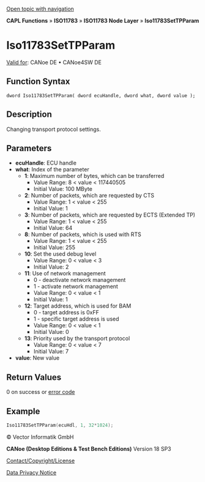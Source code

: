 [Open topic with navigation](../../../../../../CANoeDEFamily.htm#Topics/CAPLFunctions/ISO11783/ISONodeLayer/Functions/CAPLfunctionIso11783SetTPParam.md)

**CAPL Functions** » **ISO11783** » **ISO11783 Node Layer** » **Iso11783SetTPParam**

# Iso11783SetTPParam

[Valid for](../../../../Shared/FeatureAvailability.md): CANoe DE • CANoe4SW DE

## Function Syntax

```
dword Iso11783SetTPParam( dword ecuHandle, dword what, dword value );
```

## Description

Changing transport protocol settings.

## Parameters

- **ecuHandle**: ECU handle
- **what**: Index of the parameter
  - **1**: Maximum number of bytes, which can be transferred
    - Value Range: 8 < value < 117440505
    - Initial Value: 100 MByte
  - **2**: Number of packets, which are requested by CTS
    - Value Range: 1 < value < 255
    - Initial Value: 1
  - **3**: Number of packets, which are requested by ECTS (Extended TP)
    - Value Range: 1 < value < 255
    - Initial Value: 64
  - **8**: Number of packets, which is used with RTS
    - Value Range: 1 < value < 255
    - Initial Value: 255
  - **10**: Set the used debug level
    - Value Range: 0 < value < 3
    - Initial Value: 2
  - **11**: Use of network management
    - 0 - deactivate network management
    - 1 - activate network management
    - Value Range: 0 < value < 1
    - Initial Value: 1
  - **12**: Target address, which is used for BAM
    - 0 - target address is 0xFF
    - 1 - specific target address is used
    - Value Range: 0 < value < 1
    - Initial Value: 0
  - **13**: Priority used by the transport protocol
    - Value Range: 0 < value < 7
    - Initial Value: 7
- **value**: New value

## Return Values

0 on success or [error code](../CAPLfunctionsISONLErrorCodes.md)

## Example

```c
Iso11783SetTPParam(ecuHdl, 1, 32*1024);
```

© Vector Informatik GmbH

**CANoe (Desktop Editions & Test Bench Editions)** Version 18 SP3

[Contact/Copyright/License](../../../../Shared/ContactCopyrightLicense.md)

[Data Privacy Notice](https://www.vector.com/int/en/company/get-info/privacy-policy/)
